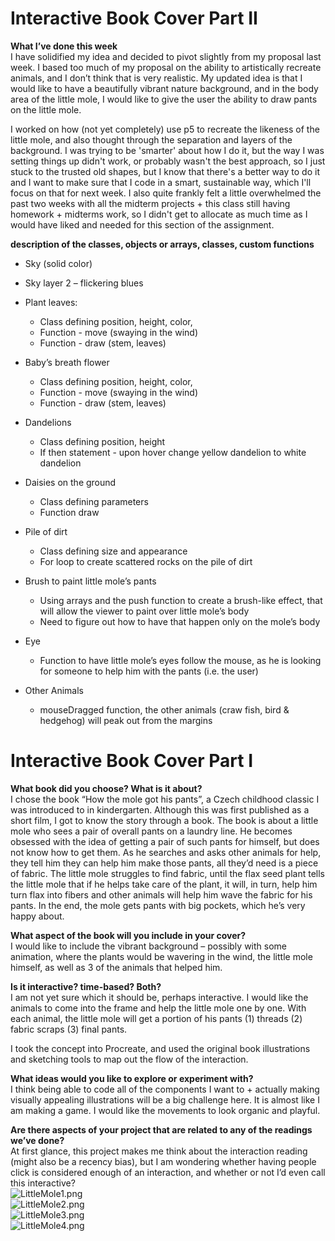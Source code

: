 # Interactive Book Cover Part II
**What I’ve done this week**  
I have solidified my idea and decided to pivot slightly from my proposal last week. I based too much of my proposal on the ability to artistically recreate animals, and I don’t think that is very realistic. My updated idea is that I would like to have a beautifully vibrant nature background, and in the body area of the little mole, I would like to give the user the ability to draw pants on the little mole.

I worked on how (not yet completely) use p5 to recreate the likeness of the little mole, and also thought through the separation and layers of the background. I was trying to be 'smarter' about how I do it, but the way I was setting things up didn't work, or probably wasn't the best approach, so I just stuck to the trusted old shapes, but I know that there's a better way to do it and I want to make sure that I code in a smart, sustainable way, which I'll focus on that for next week. I also quite frankly felt a little overwhelmed the past two weeks with all the midterm projects + this class still having homework + midterms work, so I didn't get to allocate as much time as I would have liked and needed for this section of the assignment.

**description of the classes, objects or arrays, classes, custom functions**  

- Sky (solid color)  
- Sky layer 2 – flickering blues  
- Plant leaves:
  -   Class defining position, height, color, 
  -   Function - move (swaying in the wind)
  -   Function - draw (stem, leaves)
  
- Baby’s breath flower
  -   Class defining position, height, color, 
  -   Function - move (swaying in the wind)
  -   Function - draw (stem, leaves)
  
- Dandelions
  -   Class defining position, height
  - If then statement  - upon hover change yellow dandelion to white dandelion
- Daisies on the ground
  -   Class defining parameters
  -   Function draw
- Pile of dirt
  -   Class defining size and appearance
  -   For loop to create scattered rocks on the pile of dirt

- Brush to paint little mole’s pants
  -   Using arrays and the push function to create a brush-like effect, that will allow the viewer to paint over little mole’s body
  - Need to figure out how to have that happen only on the mole’s body
- Eye
  -   Function to have little mole’s eyes follow the mouse, as he is looking for someone to help him with the pants (i.e. the user)

- Other Animals
  -   mouseDragged function, the other animals (craw fish, bird & hedgehog) will peak out from the margins
  
  
  
# Interactive Book Cover Part I
**What book did you choose? What is it about?**  
I chose the book “How the mole got his pants”, a Czech childhood classic I was introduced to in kindergarten. Although this was first published as a short film, I got to know the story through a book. The book is about a little mole who sees a pair of overall pants on a laundry line. He becomes obsessed with the idea of getting a pair of such pants for himself, but does not know how to get them. As he searches and asks other animals for help, they tell him they can help him make those pants, all they’d need is a piece of fabric. The little mole struggles to find fabric, until the flax seed plant tells the little mole that if he helps take care of the plant, it will, in turn, help him turn flax into fibers and other animals will help him wave the fabric for his pants. In the end, the mole gets pants with big pockets, which he’s very happy about.
  
**What aspect of the book will you include in your cover?**  
I would like to include the vibrant background – possibly with some animation, where the plants would be wavering in the wind, the little mole himself, as well as 3 of the animals that helped him.
  
**Is it interactive? time-based? Both?**  
I am not yet sure which it should be, perhaps interactive. I would like the animals to come into the frame and help the little mole one by one. With each animal, the little mole will get a portion of his pants (1) threads (2) fabric scraps (3) final pants.
  
I took the concept into Procreate, and used the original book illustrations and sketching tools to map out the flow of the interaction.
	  

**What ideas would you like to explore or experiment with?**  
I think being able to code all of the components I want to + actually making visually appealing illustrations will be a big challenge here. It is almost like I am making a game. I would like the movements to look organic and playful.

**Are there aspects of your project that are related to any of the readings we’ve done?**  
At first glance, this project makes me think about the interaction reading (might also be a recency bias), but I am wondering whether having people click is considered enough of an interaction, and whether or not I’d even call this interactive?  
![LittleMole1.png](https://imgpile.com/images/D0bREb.png)  
![LittleMole2.png](https://imgpile.com/images/D0b5V8.png)  
![LittleMole3.png](https://imgpile.com/images/D0bdfl.png)  
![LittleMole4.png](https://imgpile.com/images/D0bwCS.png)  
